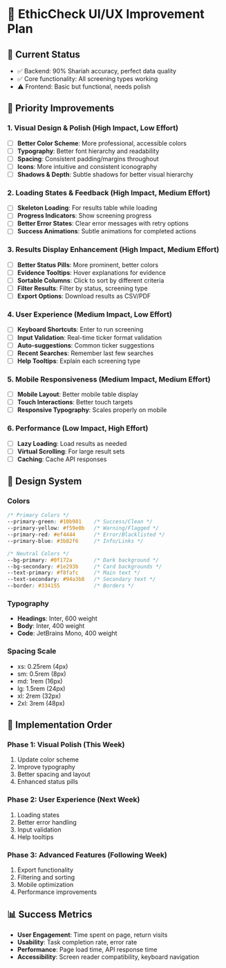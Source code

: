 # 🎨 EthicCheck UI/UX Improvement Plan

## 🎯 Current Status
- ✅ Backend: 90% Shariah accuracy, perfect data quality
- ✅ Core functionality: All screening types working
- ⚠️ Frontend: Basic but functional, needs polish

## 🚀 Priority Improvements

### 1. **Visual Design & Polish** (High Impact, Low Effort)
- [ ] **Better Color Scheme**: More professional, accessible colors
- [ ] **Typography**: Better font hierarchy and readability
- [ ] **Spacing**: Consistent padding/margins throughout
- [ ] **Icons**: More intuitive and consistent iconography
- [ ] **Shadows & Depth**: Subtle shadows for better visual hierarchy

### 2. **Loading States & Feedback** (High Impact, Medium Effort)
- [ ] **Skeleton Loading**: For results table while loading
- [ ] **Progress Indicators**: Show screening progress
- [ ] **Better Error States**: Clear error messages with retry options
- [ ] **Success Animations**: Subtle animations for completed actions

### 3. **Results Display Enhancement** (High Impact, Medium Effort)
- [ ] **Better Status Pills**: More prominent, better colors
- [ ] **Evidence Tooltips**: Hover explanations for evidence
- [ ] **Sortable Columns**: Click to sort by different criteria
- [ ] **Filter Results**: Filter by status, screening type
- [ ] **Export Options**: Download results as CSV/PDF

### 4. **User Experience** (Medium Impact, Low Effort)
- [ ] **Keyboard Shortcuts**: Enter to run screening
- [ ] **Input Validation**: Real-time ticker format validation
- [ ] **Auto-suggestions**: Common ticker suggestions
- [ ] **Recent Searches**: Remember last few searches
- [ ] **Help Tooltips**: Explain each screening type

### 5. **Mobile Responsiveness** (Medium Impact, Medium Effort)
- [ ] **Mobile Layout**: Better mobile table display
- [ ] **Touch Interactions**: Better touch targets
- [ ] **Responsive Typography**: Scales properly on mobile

### 6. **Performance** (Low Impact, High Effort)
- [ ] **Lazy Loading**: Load results as needed
- [ ] **Virtual Scrolling**: For large result sets
- [ ] **Caching**: Cache API responses

## 🎨 Design System

### Colors
```css
/* Primary Colors */
--primary-green: #10b981    /* Success/Clean */
--primary-yellow: #f59e0b   /* Warning/Flagged */
--primary-red: #ef4444      /* Error/Blacklisted */
--primary-blue: #3b82f6     /* Info/Links */

/* Neutral Colors */
--bg-primary: #0f172a       /* Dark background */
--bg-secondary: #1e293b     /* Card backgrounds */
--text-primary: #f8fafc     /* Main text */
--text-secondary: #94a3b8   /* Secondary text */
--border: #334155           /* Borders */
```

### Typography
- **Headings**: Inter, 600 weight
- **Body**: Inter, 400 weight
- **Code**: JetBrains Mono, 400 weight

### Spacing Scale
- xs: 0.25rem (4px)
- sm: 0.5rem (8px)
- md: 1rem (16px)
- lg: 1.5rem (24px)
- xl: 2rem (32px)
- 2xl: 3rem (48px)

## 🚀 Implementation Order

### Phase 1: Visual Polish (This Week)
1. Update color scheme
2. Improve typography
3. Better spacing and layout
4. Enhanced status pills

### Phase 2: User Experience (Next Week)
1. Loading states
2. Better error handling
3. Input validation
4. Help tooltips

### Phase 3: Advanced Features (Following Week)
1. Export functionality
2. Filtering and sorting
3. Mobile optimization
4. Performance improvements

## 📊 Success Metrics
- **User Engagement**: Time spent on page, return visits
- **Usability**: Task completion rate, error rate
- **Performance**: Page load time, API response time
- **Accessibility**: Screen reader compatibility, keyboard navigation



